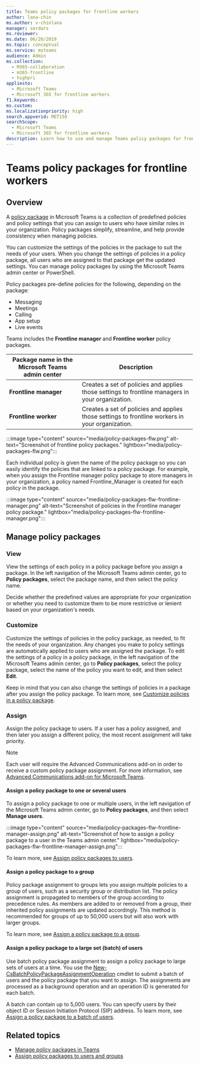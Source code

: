 ```yaml
---
title: Teams policy packages for frontline workers
author: lana-chin
ms.author: v-chinlana
manager: serdars
ms.reviewer: 
ms.date: 06/20/2019
ms.topic: conceptual
ms.service: msteams
audience: Admin
ms.collection: 
  - M365-collaboration
  - m365-frontline
  - highpri
appliesto: 
  - Microsoft Teams
  - Microsoft 365 for frontline workers
f1.keywords:
ms.custom: 
ms.localizationpriority: high
search.appverid: MET150
searchScope:
  - Microsoft Teams
  - Microsoft 365 for frontline workers
description: Learn how to use and manage Teams policy packages for frontline workers in your organization.
---
```


# Teams policy packages for frontline workers

## Overview

A [policy package](manage-policy-packages.md) in Microsoft Teams is a collection of predefined policies and policy settings that you can assign to users who have similar roles in your organization. Policy packages simplify, streamline, and help provide consistency when managing policies.

You can customize the settings of the policies in the package to suit the needs of your users. When you change the settings of policies in a policy package, all users who are assigned to that package get the updated settings. You can manage policy packages by using the Microsoft Teams admin center or PowerShell.

Policy packages pre-define policies for the following, depending on the package:

- Messaging
- Meetings
- Calling
- App setup
- Live events

Teams includes the **Frontline manager** and **Frontline worker** policy packages.

|Package name in the Microsoft Teams admin center|Description |
|---------|---------|
|**Frontline manager** |Creates a set of policies and applies those settings to frontline managers in your organization. |
|**Frontline worker**  |Creates a set of policies and applies those settings to frontline workers in your organization.|

:::image type="content" source="media/policy-packages-flw.png" alt-text="Screenshot of frontline policy packages." lightbox="media/policy-packages-flw.png":::

Each individual policy is given the name of the policy package so you can easily identify the policies that are linked to a policy package. For example, when you assign the Frontline manager policy package to store managers in your organization, a policy named Frontline_Manager is created for each policy in the package.

:::image type="content" source="media/policy-packages-flw-frontline-manager.png" alt-text="Screenshot of policies in the Frontline manager policy package." lightbox="media/policy-packages-flw-frontline-manager.png":::

## Manage policy packages

### View

View the settings of each policy in a policy package before you assign a package. In the left navigation of the Microsoft Teams admin center, go to **Policy packages**, select the package name, and then select the policy name.

Decide whether the predefined values are appropriate for your organization or whether you need to customize them to be more restrictive or lenient based on your organization's needs.

### Customize

Customize the settings of policies in the policy package, as needed, to fit the needs of your organization. Any changes you make to policy settings are automatically applied to users who are assigned the package. To edit the settings of a policy in a policy package, in the left navigation of the Microsoft Teams admin center, go to **Policy packages**, select the policy package, select the name of the policy you want to edit, and then select **Edit**.

Keep in mind that you can also change the settings of policies in a package after you assign the policy package. To learn more, see [Customize policies in a policy package](manage-policy-packages.md#customize-policies-in-a-policy-package).

### Assign

Assign the policy package to users. If a user has a policy assigned, and then later you assign a different policy, the most recent assignment will take priority.

> [!NOTE]
> Each user will require the Advanced Communications add-on in order to receive a custom policy package assignment. For more information, see [Advanced Communications add-on for Microsoft Teams](/microsoftteams/teams-add-on-licensing/advanced-communications).

#### Assign a policy package to one or several users

To assign a policy package to one or multiple users, in the left navigation of the Microsoft Teams admin center, go to **Policy packages**, and then select **Manage users**.  

:::image type="content" source="media/policy-packages-flw-frontline-manager-assign.png" alt-text="Screenshot of how to assign a policy package to a user in the Teams admin center." lightbox="media/policy-packages-flw-frontline-manager-assign.png":::

To learn more, see [Assign policy packages to users](assign-policy-packages.md#assign-a-policy-package-to-users).

#### Assign a policy package to a group

Policy package assignment to groups lets you assign multiple policies to a group of users, such as a security group or distribution list. The policy assignment is propagated to members of the group according to precedence rules. As members are added to or removed from a group, their inherited policy assignments are updated accordingly. This method is recommended for groups of up to 50,000 users but will also work with larger groups.

To learn more, see [Assign a policy package to a group](assign-policy-packages.md#assign-a-policy-package-to-a-group).

#### Assign a policy package to a large set (batch) of users

Use batch policy package assignment to assign a policy package to large sets of users at a time. You use the [New-CsBatchPolicyPackageAssignmentOperation](/powershell/module/teams/new-csbatchpolicypackageassignmentoperation) cmdlet to submit a batch of users and the policy package that you want to assign. The assignments are processed as a background operation and an operation ID is generated for each batch.

A batch can contain up to 5,000 users. You can specify users by their object ID or Session Initiation Protocol (SIP)  address. To learn more, see [Assign a policy package to a batch of users](assign-policy-packages.md#assign-a-policy-package-to-a-batch-of-users).

## Related topics

- [Manage policy packages in Teams](manage-policy-packages.md)
- [Assign policy packages to users and groups](assign-policy-packages.md)
